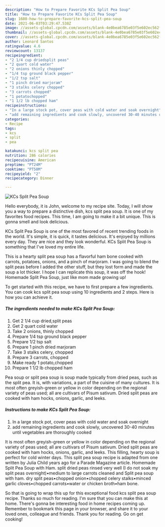 ```yaml
---
description: "How to Prepare Favorite KCs Split Pea Soup"
title: "How to Prepare Favorite KCs Split Pea Soup"
slug: 1608-how-to-prepare-favorite-kcs-split-pea-soup
date: 2021-06-03T03:29:47.538Z
image: //assets-global.cpcdn.com/assets/blank-4e0bea6785e03f5e602ec562f230caae08da540cada707380b4fe1bbebba43da.png
thumbnail: //assets-global.cpcdn.com/assets/blank-4e0bea6785e03f5e602ec562f230caae08da540cada707380b4fe1bbebba43da.png
cover: //assets-global.cpcdn.com/assets/blank-4e0bea6785e03f5e602ec562f230caae08da540cada707380b4fe1bbebba43da.png
author: Leonard Santos
ratingvalue: 4.6
reviewcount: 13137
recipeingredient:
- "2 1/4 cup driedsplit peas"
- "2 quart cold water"
- "2 onions thinly chopped"
- "1/4 tsp ground black pepper"
- "1/2 tsp salt"
- "1 pinch dried marjoram"
- "3 stalks celery chopped"
- "3 carrots chopped"
- "1 potatochopped"
- "1 1/2 lb chopped ham"
recipeinstructions:
- "In a large stock pot, cover peas with cold water and soak overnight"
- "add remaining ingredients and cook slowly, uncovered 30-40 minutes until vegetables are thoroughly cooked"
categories:
- Recipe
tags:
- kcs
- split
- pea

katakunci: kcs split pea 
nutrition: 286 calories
recipecuisine: American
preptime: "PT24M"
cooktime: "PT50M"
recipeyield: "2"
recipecategory: Dinner

---
```



![KCs Split Pea Soup](//assets-global.cpcdn.com/assets/blank-4e0bea6785e03f5e602ec562f230caae08da540cada707380b4fe1bbebba43da.png)

Hello everybody, it is John, welcome to my recipe site. Today, I will show you a way to prepare a distinctive dish, kcs split pea soup. It is one of my favorites food recipes. This time, I am going to make it a bit unique. This is gonna smell and look delicious.

KCs Split Pea Soup is one of the most favored of recent trending foods in the world. It's simple, it is quick, it tastes delicious. It's enjoyed by millions every day. They are nice and they look wonderful. KCs Split Pea Soup is something that I've loved my entire life.

This is a hearty split pea soup has a flavorful ham bone cooked with carrots, potatoes, onions, and a pinch of marjoram. I was going to blend the split peas before I added the other stuff, but they lost form and made the soup a lot thicker. I hope I can replicate this soup, it was off the hook! Homemade Split Pea Soup, just like mom made growing up!


To get started with this recipe, we have to first prepare a few ingredients. You can cook kcs split pea soup using 10 ingredients and 2 steps. Here is how you can achieve it.

<!--inarticleads1-->

##### The ingredients needed to make KCs Split Pea Soup:

1. Get 2 1/4 cup dried,split peas
1. Get 2 quart cold water
1. Take 2 onions, thinly chopped
1. Prepare 1/4 tsp ground black pepper
1. Prepare 1/2 tsp salt
1. Prepare 1 pinch dried marjoram
1. Take 3 stalks celery, chopped
1. Prepare 3 carrots, chopped
1. Make ready 1 potato,chopped
1. Prepare 1 1/2 lb chopped ham


Pea soup or split pea soup is soup made typically from dried peas, such as the split pea. It is, with variations, a part of the cuisine of many cultures. It is most often greyish-green or yellow in color depending on the regional variety of peas used; all are cultivars of Pisum sativum. Dried split peas are cooked with ham hocks, onions, garlic, and leeks. 

<!--inarticleads2-->

##### Instructions to make KCs Split Pea Soup:

1. In a large stock pot, cover peas with cold water and soak overnight
1. add remaining ingredients and cook slowly, uncovered 30-40 minutes until vegetables are thoroughly cooked


It is most often greyish-green or yellow in color depending on the regional variety of peas used; all are cultivars of Pisum sativum. Dried split peas are cooked with ham hocks, onions, garlic, and leeks. This filling, hearty soup is perfect for cold winter days. This split pea soup recipe is adapted from one written by Julia Child years ago for a Parade Magazine article. Homemade Split Pea Soup with Ham. split dried peas rinsed very well (I do not soak my split peas overnight)•medium to large carrots cleaned and Split pea soup with ham. dry split peas•chopped onion•chopped celery stalks•minced garlic cloves•chopped carrots•water or chicken broth•ham bone. 

So that is going to wrap this up for this exceptional food kcs split pea soup recipe. Thanks so much for reading. I'm sure that you can make this at home. There's gonna be interesting food in home recipes coming up. Remember to bookmark this page in your browser, and share it to your loved ones, colleague and friends. Thank you for reading. Go on get cooking!
